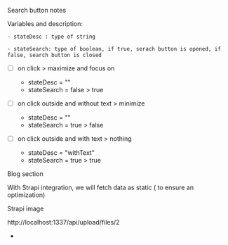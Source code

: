 
Search button notes

Variables and description: 

    - stateDesc : type of string 

    - stateSearch: type of boolean, if true, serach button is opened, if false, search button is closed 



- [ ] on click > maximize and focus on 
    -   stateDesc = ""
    -   stateSearch = false > true

- [ ] on click outside and without text > minimize 
    -   stateDesc = ""
    -   stateSearch = true > false   

- [ ] on click outside and with text > nothing 
    -   stateDesc = "withText"
    -   stateSearch = true > true




Blog section

With Strapi integration, we will fetch data as static ( to ensure an optimization)



Strapi image 

http://localhost:1337/api/upload/files/2

- 